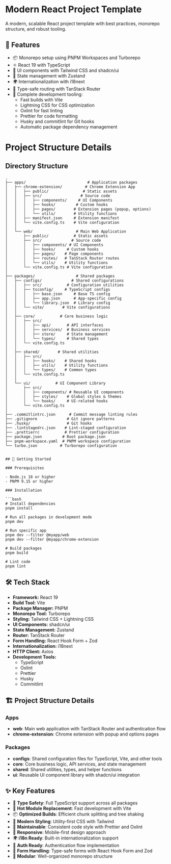 # Modern React Project Template

A modern, scalable React project template with best practices, monorepo structure, and robust tooling.

## 🌟 Features

- 📦 Monorepo setup using PNPM Workspaces and Turborepo
- ⚛️ React 19 with TypeScript
- 🎨 UI components with Tailwind CSS and shadcn/ui
- 🔄 State management with Zustand
- 🌍 Internationalization with i18next
- 🚦 Type-safe routing with TanStack Router
- 🔧 Complete development tooling:
  - Fast builds with Vite
  - Lightning CSS for CSS optimization
  - Oxlint for fast linting
  - Prettier for code formatting
  - Husky and commitlint for Git hooks
  - Automatic package dependency management

# Project Structure Details

## Directory Structure

```text
.
├── apps/                           # Application packages
│   ├── chrome-extension/          # Chrome Extension App
│   │   ├── public/               # Static assets
│   │   ├── src/                 # Source code
│   │   │   ├── components/     # UI Components
│   │   │   ├── hooks/         # Custom hooks
│   │   │   ├── pages/        # Extension pages (popup, options)
│   │   │   └── utils/        # Utility functions
│   │   ├── manifest.json     # Extension manifest
│   │   └── vite.config.ts    # Vite configuration
│   │
│   └── web/                   # Main Web Application
│       ├── public/           # Static assets
│       ├── src/             # Source code
│       │   ├── components/ # UI Components
│       │   ├── hooks/     # Custom hooks
│       │   ├── pages/    # Page components
│       │   ├── routes/   # TanStack Router routes
│       │   └── utils/    # Utility functions
│       └── vite.config.ts # Vite configuration
│
├── packages/                  # Shared packages
│   ├── configs/             # Shared configurations
│   │   ├── src/           # Configuration utilities
│   │   ├── tsconfig/     # TypeScript configs
│   │   │   ├── base.json     # Base TS config
│   │   │   ├── app.json      # App-specific config
│   │   │   └── library.json  # Library config
│   │   └── vite/        # Vite configurations
│   │
│   ├── core/           # Core business logic
│   │   ├── src/
│   │   │   ├── api/       # API interfaces
│   │   │   ├── services/  # Business services
│   │   │   ├── store/     # State management
│   │   │   └── types/     # Shared types
│   │   └── vite.config.ts
│   │
│   ├── shared/        # Shared utilities
│   │   ├── src/
│   │   │   ├── hooks/    # Shared hooks
│   │   │   ├── utils/    # Utility functions
│   │   │   └── types/    # Common types
│   │   └── vite.config.ts
│   │
│   └── ui/           # UI Component Library
│       ├── src/
│       │   ├── components/ # Reusable UI components
│       │   ├── styles/    # Global styles & themes
│       │   └── hooks/     # UI-related hooks
│       └── vite.config.ts
│
├── .commitlintrc.json      # Commit message linting rules
├── .gitignore             # Git ignore patterns
├── .husky/                # Git hooks
├── .lintstagedrc.json    # Lint-staged configuration
├── .prettierrc           # Prettier configuration
├── package.json         # Root package.json
├── pnpm-workspace.yaml  # PNPM workspace configuration
└── turbo.json          # Turborepo configuration


## 🚀 Getting Started

### Prerequisites

- Node.js 18 or higher
- PNPM 9.15 or higher

### Installation

```bash
# Install dependencies
pnpm install

# Run all packages in development mode
pnpm dev

# Run specific app
pnpm dev --filter @myapp/web
pnpm dev --filter @myapp/chrome-extension

# Build packages
pnpm build

# Lint code
pnpm lint
```

## 🛠 Tech Stack

- **Framework:** React 19
- **Build Tool:** Vite
- **Package Manager:** PNPM
- **Monorepo Tool:** Turborepo
- **Styling:** Tailwind CSS + Lightning CSS
- **UI Components:** shadcn/ui
- **State Management:** Zustand
- **Router:** TanStack Router
- **Form Handling:** React Hook Form + Zod
- **Internationalization:** i18next
- **HTTP Client:** Axios
- **Development Tools:**
  - TypeScript
  - Oxlint
  - Prettier 
  - Husky
  - Commitlint

## 🏗 Project Structure Details

### Apps

- **web**: Main web application with TanStack Router and authentication flow
- **chrome-extension**: Chrome extension with popup and options pages

### Packages

- **configs**: Shared configuration files for TypeScript, Vite, and other tools
- **core**: Core business logic, API services, and state management
- **shared**: Shared utilities, types, and helper functions
- **ui**: Reusable UI component library with shadcn/ui integration

## ✨ Key Features

- 🎯 **Type Safety**: Full TypeScript support across all packages
- 🔄 **Hot Module Replacement**: Fast development with Vite
- 📦 **Optimized Builds**: Efficient chunk splitting and tree shaking
- 🎨 **Modern Styling**: Utility-first CSS with Tailwind
- 🔧 **Maintainable**: Consistent code style with Prettier and Oxlint
- 📱 **Responsive**: Mobile-first design approach
- 🌍 **i18n Ready**: Built-in internationalization support
- 🔐 **Auth Ready**: Authentication flow implementation
- 📝 **Form Handling**: Type-safe forms with React Hook Form and Zod
- 🧩 **Modular**: Well-organized monorepo structure
